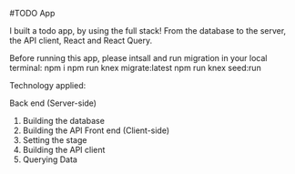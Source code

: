 #TODO App

I built a todo app, by using the full stack! From the database to the server, the API client, React and React Query.


Before running this app, please intsall and run migration in your local terminal:
npm i
npm run knex migrate:latest
npm run knex seed:run


Technology applied:

Back end (Server-side)
1. Building the database
2. Building the API
Front end (Client-side)
3. Setting the stage
4. Building the API client
5. Querying Data
